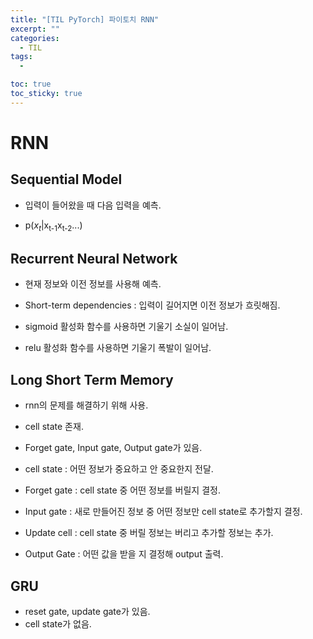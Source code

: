 ```yaml
---
title: "[TIL PyTorch] 파이토치 RNN"
excerpt: ""
categories:
  - TIL
tags:
  - 

toc: true
toc_sticky: true
---
```

# RNN

## Sequential Model

- 입력이 들어왔을 때 다음 입력을 예측.

- p($x_t$|x<sub>t-1</sub>x<sub>t-2</sub>...)

## Recurrent Neural Network

- 현재 정보와 이전 정보를 사용해 예측.

- Short-term dependencies : 입력이 길어지면 이전 정보가 흐릿해짐.
- sigmoid 활성화 함수를 사용하면 기울기 소실이 일어남.
- relu 활성화 함수를 사용하면 기울기 폭발이 일어남.

## Long Short Term Memory

- rnn의 문제를 해결하기 위해 사용.

- cell state 존재.

- Forget gate, Input gate, Output gate가 있음.

- cell state : 어떤 정보가 중요하고 안 중요한지 전달.

- Forget gate : cell state 중 어떤 정보를 버릴지 결정.

- Input gate : 새로 만들어진 정보 중 어떤 정보만 cell state로 추가할지 결정.

- Update cell : cell state 중 버릴 정보는 버리고 추가할 정보는 추가.

- Output Gate : 어떤 값을 받을 지 결정해 output 출력.

## GRU

- reset gate, update gate가 있음.
- cell state가 없음.
